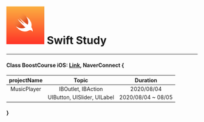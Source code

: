 # <img src= "https://github.com/feldblume5263/swift_study/blob/master/swift.png?raw=true" width= "100"> Swift Study
************

#### Class BoostCourse iOS: [Link](https://www.edwith.org/boostcourse-ios/joinLectures/12966), NaverConnect {
| projectName | Topic | Duration |
| :---------: | :---: | :------: |
| MusicPlayer | IBOutlet, IBAction | 2020/08/04 |
|             | UIButton, UISlider, UILabel | 2020/08/04 ~ 08/05 |
#### }
